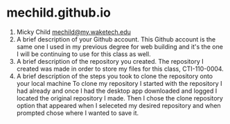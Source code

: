 # mechild.github.io
1.	Micky Child mechild@my.waketech.edu
2.	A brief description of your Github account.
   This Github account is the same one I used in my previous degree for web building and it's the one I will be continuing to use for this class as well. 
4.	A brief description of the repository you created.
   The repository I created was made in order to store my files for this class, CTI-110-0004.
5.	A brief description of the steps you took to clone the repository onto your local machine
To clone my repository I started with the repository I had already and once I had the desktop app downloaded and logged I located the original repository I made. Then I chose the clone repository option that appeared when I seleceted my desired repository and when prompted chose where I wanted to save it. 
